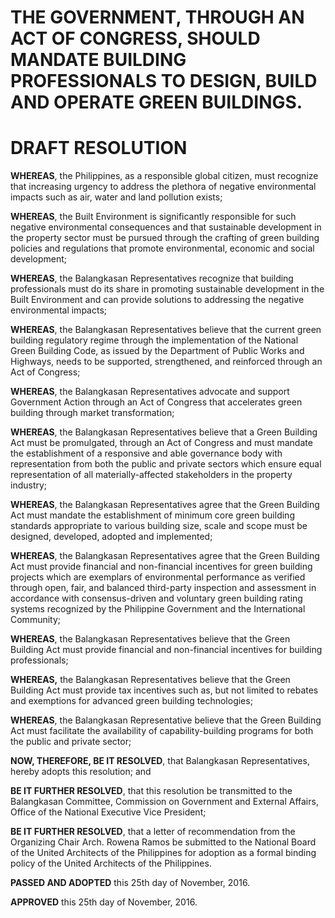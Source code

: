 # **THE GOVERNMENT, THROUGH AN ACT OF CONGRESS, SHOULD MANDATE BUILDING PROFESSIONALS TO DESIGN, BUILD AND OPERATE GREEN BUILDINGS.**

# DRAFT RESOLUTION

**WHEREAS**, the Philippines, as a responsible global citizen, must recognize that increasing urgency to address the plethora of negative environmental impacts such as air, water and land pollution exists;

**WHEREAS**, the Built Environment is significantly responsible for such negative environmental consequences and that sustainable development in the property sector must be pursued through the crafting of green building policies and regulations that promote environmental, economic and social development;

**WHEREAS**, the Balangkasan Representatives recognize that building professionals must do its share in promoting sustainable development in the Built Environment and can provide solutions to addressing the negative environmental impacts;

**WHEREAS**, the Balangkasan Representatives believe that the current green building regulatory regime through the implementation of the National Green Building Code, as issued by the Department of Public Works and Highways, needs to be supported, strengthened, and reinforced through an Act of Congress;

**WHEREAS**, the Balangkasan Representatives advocate and support Government Action through an Act of Congress that accelerates green building through market transformation;

**WHEREAS**, the Balangkasan Representatives believe that a Green Building Act must be promulgated, through an Act of Congress and must mandate the establishment of a responsive and able governance body with representation from both the public and private sectors which ensure equal representation of all materially-affected stakeholders in the property industry;

**WHEREAS**, the Balangkasan Representatives agree that the Green Building Act must mandate the establishment of minimum core green building standards appropriate to various building size, scale and scope must be designed, developed, adopted and implemented;

**WHEREAS**, the Balangkasan Representatives agree that the Green Building Act must provide financial and non-financial incentives for green building projects which are exemplars of environmental performance as verified through open, fair, and balanced third-party inspection and assessment in accordance with consensus-driven and voluntary green building rating systems recognized by the Philippine Government and the International Community;

**WHEREAS**, the Balangkasan Representatives believe that the Green Building Act must provide financial and non-financial incentives for building professionals;

**WHEREAS,** the Balangkasan Representatives believe that the Green Building Act must provide tax incentives such as, but not limited to rebates and exemptions for advanced green building technologies;

**WHEREAS**, the Balangkasan Representative believe that the Green Building Act must facilitate the availability of capability-building programs for both the public and private sector;

**NOW, THEREFORE, BE IT RESOLVED**, that Balangkasan Representatives, hereby adopts this resolution; and

**BE IT FURTHER RESOLVED**, that this resolution be transmitted to the Balangkasan Committee, Commission on Government and External Affairs, Office of the National Executive Vice President;

**BE IT FURTHER RESOLVED**, that a letter of recommendation from the Organizing Chair Arch. Rowena Ramos be submitted to the National Board of the United Architects of the Philippines for adoption as a formal binding policy of the United Architects of the Philippines.

**PASSED AND ADOPTED** this 25th day of November, 2016.

**APPROVED** this 25th day of November, 2016.